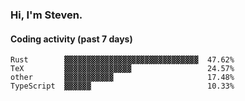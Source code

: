 ### Hi, I'm Steven.

#### Coding activity (past 7 days)
```
Rust        ▓▓▓▓▓▓▓▓▓▓▓▓▓▓▓▓▓▓▓▓▓▓▓▓▓▓▓▓▓▓  47.62%
TeX         ▓▓▓▓▓▓▓▓▓▓▓▓▓▓▓                 24.57%
other       ▓▓▓▓▓▓▓▓▓▓▓                     17.48%
TypeScript  ▓▓▓▓▓▓                          10.33%
```
